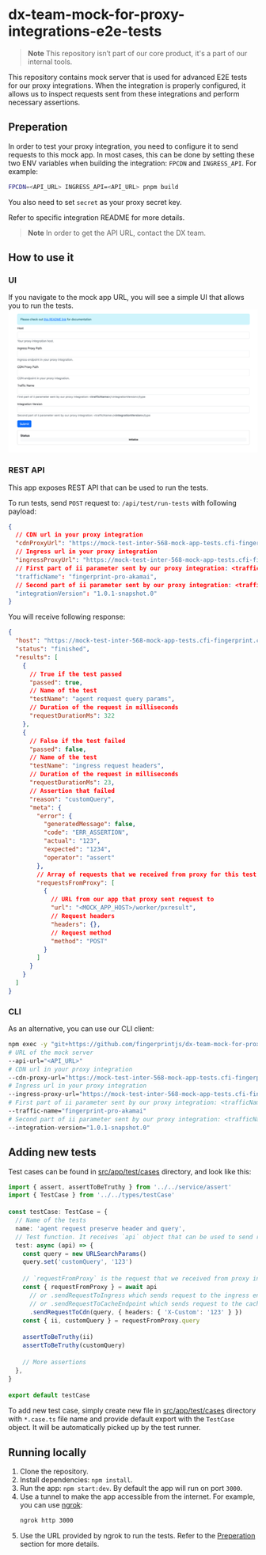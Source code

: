 # dx-team-mock-for-proxy-integrations-e2e-tests

> **Note**
> This repository isn’t part of our core product, it's a part of our internal tools.

This repository contains mock server that is used for advanced E2E tests for our proxy integrations.
When the integration is properly configured, it allows us to inspect requests sent from these integrations and perform necessary assertions.


## Preperation

In order to test your proxy integration, you need to configure it to send requests to this mock app.
In most cases, this can be done by setting these two ENV variables when building the integration: `FPCDN` and `INGRESS_API`. For example:

```bash
FPCDN=<API_URL> INGRESS_API=<API_URL> pnpm build
```

You also need to set `secret` as your proxy secret key.

Refer to specific integration README for more details.

> **Note**
> In order to get the API URL, contact the DX team.

## How to use it

### UI

If you navigate to the mock app URL, you will see a simple UI that allows you to run the tests.
![ui.png](assets/ui.png)


### REST API

This app exposes REST API that can be used to run the tests.

To run tests, send `POST` request to: `/api/test/run-tests` with following payload:
```json
{
  // CDN url in your proxy integration
  "cdnProxyUrl": "https://mock-test-inter-568-mock-app-tests.cfi-fingerprint.com/worker/pxdownload",
  // Ingress url in your proxy integration
  "ingressProxyUrl": "https://mock-test-inter-568-mock-app-tests.cfi-fingerprint.com/worker/pxresult",
  // First part of ii parameter sent by our proxy integration: <trafficName>/<integrationVersion>/type
  "trafficName": "fingerprint-pro-akamai",
  // Second part of ii parameter sent by our proxy integration: <trafficName>/<integrationVersion>/type
  "integrationVersion": "1.0.1-snapshot.0"
}
```

You will receive following response:
```json
{
  "host": "https://mock-test-inter-568-mock-app-tests.cfi-fingerprint.com",
  "status": "finished",
  "results": [
    {
      // True if the test passed
      "passed": true,
      // Name of the test
      "testName": "agent request query params",
      // Duration of the request in milliseconds
      "requestDurationMs": 322
    },
    {
      // False if the test failed
      "passed": false,
      // Name of the test
      "testName": "ingress request headers",
      // Duration of the request in milliseconds
      "requestDurationMs": 23,
      // Assertion that failed
      "reason": "customQuery",
      "meta": {
        "error": {
          "generatedMessage": false,
          "code": "ERR_ASSERTION",
          "actual": "123",
          "expected": "1234",
          "operator": "assert"
        },
        // Array of requests that we received from proxy for this test
        "requestsFromProxy": [
          {
            // URL from our app that proxy sent request to
            "url": "<MOCK_APP_HOST>/worker/pxresult",
            // Request headers
            "headers": {},
            // Request method
            "method": "POST"
          }
        ]
      }
    }
  ]
}
```

### CLI

As an alternative, you can use our CLI client:
```bash
npm exec -y "git+https://github.com/fingerprintjs/dx-team-mock-for-proxy-integrations-e2e-tests.git" --
# URL of the mock server 
--api-url="<API_URL>" 
# CDN url in your proxy integration 
--cdn-proxy-url="https://mock-test-inter-568-mock-app-tests.cfi-fingerprint.com/worker/pxdownload" 
# Ingress url in your proxy integration
--ingress-proxy-url="https://mock-test-inter-568-mock-app-tests.cfi-fingerprint.com/worker/pxresult"
# First part of ii parameter sent by our proxy integration: <trafficName>/<integrationVersion>/type
--traffic-name="fingerprint-pro-akamai"
# Second part of ii parameter sent by our proxy integration: <trafficName>/<integrationVersion>/type
--integration-version="1.0.1-snapshot.0"
```

## Adding new tests

Test cases can be found in [src/app/test/cases](src/app/test/cases) directory, and look like this:
```ts
import { assert, assertToBeTruthy } from '../../service/assert'
import { TestCase } from '../../types/testCase'

const testCase: TestCase = {
  // Name of the tests
  name: 'agent request preserve header and query',
  // Test function. It receives `api` object that can be used to send requests to the proxy integration.
  test: async (api) => {
    const query = new URLSearchParams()
    query.set('customQuery', '123')

    // `requestFromProxy` is the request that we received from proxy integration.
    const { requestFromProxy } = await api
      // or .sendRequestToIngress which sends request to the ingress endpoint
      // or .sendRequestToCacheEndpoint which sends request to the cache endpoint
      .sendRequestToCdn(query, { headers: { 'X-Custom': '123' } })
    const { ii, customQuery } = requestFromProxy.query

    assertToBeTruthy(ii)
    assertToBeTruthy(customQuery)

    // More assertions
  },
}

export default testCase
```

To add new test case, simply create new file in [src/app/test/cases](src/app/test/cases) directory with `*.case.ts` file name and provide default export with the `TestCase` object.
It will be automatically picked up by the test runner.

## Running locally

1. Clone the repository.
2. Install dependencies: `npm install`.
3. Run the app: `npm start:dev`. By default the app will run on port `3000`.
4. Use a tunnel to make the app accessible from the internet. For example, you can use [ngrok](https://ngrok.com/):
    ```bash
    ngrok http 3000
    ```
5. Use the URL provided by ngrok to run the tests. Refer to the [Preperation](#preperation) section for more details.
